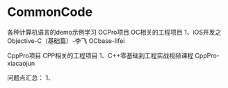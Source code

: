 # CommonCode
各种计算机语言的demo示例学习
OCPro项目
OC相关的工程项目
1、iOS开发之Objective-C（基础篇）-李飞
OCbase-lifei

CppPro项目
CPP相关的工程项目
1、C++零基础到工程实战视频课程
CppPro-xiacaojun



问题点汇总：
1、

